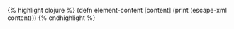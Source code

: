 {% highlight clojure %}
(defn element-content
  [content]
  (print (escape-xml content)))
{% endhighlight %}
